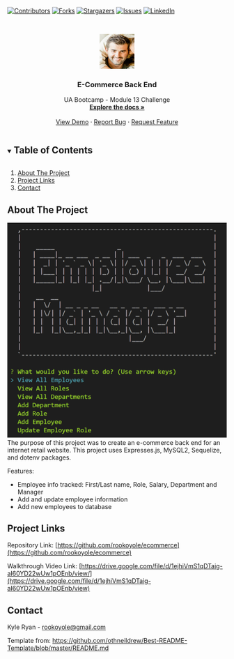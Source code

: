 <!--
*** Thanks for checking out the Best-README-Template. If you have a suggestion
*** that would make this better, please fork the repo and create a pull request
*** or simply open an issue with the tag "enhancement".
*** Thanks again! Now go create something AMAZING! :D
***
***
***
*** To avoid retyping too much info. Do a search and replace for the following:
*** github_username, repo_name, twitter_handle, email, project_title, project_description
-->



<!-- PROJECT SHIELDS -->
<!--
*** I'm using markdown "reference style" links for readability.
*** Reference links are enclosed in brackets [ ] instead of parentheses ( ).
*** See the bottom of this document for the declaration of the reference variables
*** for contributors-url, forks-url, etc. This is an optional, concise syntax you may use.
*** https://www.markdownguide.org/basic-syntax/#reference-style-links
-->
[![Contributors][contributors-shield]][contributors-url]
[![Forks][forks-shield]][forks-url]
[![Stargazers][stars-shield]][stars-url]
[![Issues][issues-shield]][issues-url]
[![LinkedIn][linkedin-shield]][linkedin-url]



<!-- PROJECT LOGO -->
<br />
<p align="center">
  <a href="https://github.com/rookoyole/ecommerce">
    <img src="./assets/images/Profile-Pic.jpg" alt="Logo" width="80" height="80">
  </a>

  <h3 align="center">E-Commerce Back End</h3>

  <p align="center">
    UA Bootcamp - Module 13 Challenge
        <br />
        <a href="https://github.com/rookoyole/ecommerce"><strong>Explore the docs »</strong></a>
        <br />
        <br />
        <a href="https://github.com/rookoyole/ecommerce">View Demo</a>
        ·
        <a href="https://github.com/rookoyole/ecommerce/issues">Report Bug</a>
        ·
        <a href="https://github.com/rookoyole/ecommerce/issues">Request Feature</a>
  </p>
</p>



<!-- TABLE OF CONTENTS -->
<details open="open">
  <summary><h2 style="display: inline-block">Table of Contents</h2></summary>
  <ol>
    <li><a href="#about-the-project">About The Project</a></li>
    <li><a href="#project-links">Project Links</a></li>
    <li><a href="#contact">Contact</a></li>
  </ol>
</details>



<!-- ABOUT THE PROJECT -->
## About The Project

[![Product Name Screen Shot][product-screenshot]](assets/images/screenshot.png)
<br />
The purpose of this project was to create an e-commerce back end for an internet retail website. This project uses Expresses.js, MySQL2, Sequelize, and dotenv packages.

Features:
* Employee info tracked: First/Last name, Role, Salary, Department and Manager
* Add and update employee information
* Add new employees to database

<!-- PROJECT LINKS -->
## Project Links

Repository Link: [https://github.com/rookoyole/ecommerce](https://github.com/rookoyole/ecommerce)

Walkthrough Video Link: [https://drive.google.com/file/d/1ejhiVmS1qDTaig-aI60YD22wUw1pOEnb/view/](https://drive.google.com/file/d/1ejhiVmS1qDTaig-aI60YD22wUw1pOEnb/view)

<!-- CONTACT -->
## Contact

Kyle Ryan - rookoyole@gmail.com

Template from: https://github.com/othneildrew/Best-README-Template/blob/master/README.md

<!-- MARKDOWN LINKS & IMAGES -->
<!-- https://www.markdownguide.org/basic-syntax/#reference-style-links -->
[contributors-shield]: https://img.shields.io/github/contributors/rookoyole/ecommerce.svg?style=for-the-badge
[contributors-url]: https://github.com/rookoyole/ecommerce/graphs/contributors
[forks-shield]: https://img.shields.io/github/forks/rookoyole/ecommerce.svg?style=for-the-badge
[forks-url]: https://github.com/rookoyole/ecommerce/network/members
[stars-shield]: https://img.shields.io/github/stars/rookoyole/ecommerce.svg?style=for-the-badge
[stars-url]: https://github.com/rookoyole/ecommerce/stargazers
[issues-shield]: https://img.shields.io/github/issues/rookoyole/ecommerce.svg?style=for-the-badge
[issues-url]: https://github.com/rookoyole/ecommerce/issues
[linkedin-shield]: https://img.shields.io/badge/-LinkedIn-black.svg?style=for-the-badge&logo=linkedin&colorB=555
[linkedin-url]: www.linkedin.com/in/kyle-ryan-5b526023
[product-screenshot]: assets/images/screenshot.png